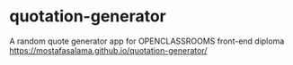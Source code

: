 # quotation-generator
A random quote generator app for OPENCLASSROOMS front-end diploma
https://mostafasalama.github.io/quotation-generator/
